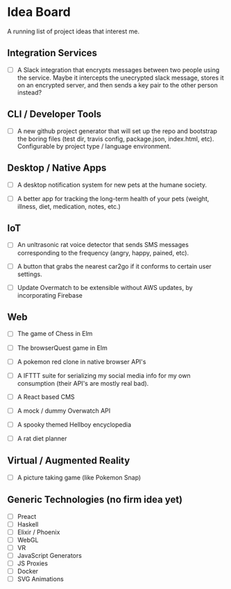 # Idea Board
A running list of project ideas that interest me.


## Integration Services
- [ ] A Slack integration that encrypts messages between two people using the service. Maybe it intercepts the unecrypted slack message, stores it on an encrypted server, and then sends a key pair to the other person instead?  


## CLI / Developer Tools  
- [ ] A new github project generator that will set up the repo and bootstrap the boring files (test dir, travis config, package.json, index.html, etc). Configurable by project type / language environment.  


## Desktop / Native Apps
- [ ] A desktop notification system for new pets at the humane society.  
- [ ] A better app for tracking the long-term health of your pets (weight, illness, diet, medication, notes, etc.)  


## IoT
- [ ] An unltrasonic rat voice detector that sends SMS messages corresponding to the frequency (angry, happy, pained, etc).  
- [ ] A button that grabs the nearest car2go if it conforms to certain user settings.  
- [ ] Update Overmatch to be extensible without AWS updates, by incorporating Firebase  


## Web
- [ ] The game of Chess in Elm  
- [ ] The browserQuest game in Elm  
- [ ] A pokemon red clone in native browser API's  
- [ ] A IFTTT suite for serializing my social media info for my own consumption (their API's are mostly real bad).  
- [ ] A React based CMS  
- [ ] A mock / dummy Overwatch API  
- [ ] A spooky themed Hellboy encyclopedia  
- [ ] A rat diet planner


## Virtual / Augmented Reality  
- [ ] A picture taking game (like Pokemon Snap)


## Generic Technologies (no firm idea yet)
- [ ] Preact  
- [ ] Haskell  
- [ ] Elixir / Phoenix  
- [ ] WebGL  
- [ ] VR  
- [ ] JavaScript Generators  
- [ ] JS Proxies  
- [ ] Docker  
- [ ] SVG Animations
